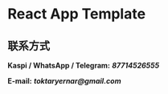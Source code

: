# React App Template

## 联系方式

**Kaspi / WhatsApp / Telegram:** **_87714526555_**

**E-mail:** **_toktaryernar@gmail.com_**
